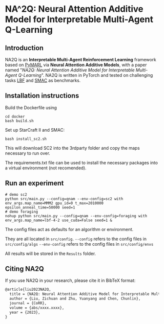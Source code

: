 # NA^2Q: Neural Attention Additive Model for Interpretable Multi-Agent Q-Learning

## Introduction

NA2Q is an **Interpretable Multi-Agent Reinforcement Learning** framework based on [PyMARL](https://github.com/oxwhirl/pymarl) via **Neural Attention Additive Models**, with a paper named "*NA2Q: Neural Attention Additive Model for Interpretable Multi-Agent Q-Learning*". NA2Q is written in PyTorch and tested on challenging tasks [LBF](https://github.com/semitable/lb-foraging) and [SMAC](https://github.com/oxwhirl/smac) as benchmarks.

## Installation instructions

Build the Dockerfile using 

```shell
cd docker
bash build.sh
```

Set up StarCraft II and SMAC:

```shell
bash install_sc2.sh
```

This will download SC2 into the 3rdparty folder and copy the maps necessary to run over.

The requirements.txt file can be used to install the necessary packages into a virtual environment (not recomended).

## Run an experiment 

```shell
# demo sc2
python src/main.py --config=qnam --env-config=sc2 with env_args.map_name=MMM2 gpu_id=0 t_max=2010000 epsilon_anneal_time=50000 seed=1
# demo foraging
nohup python src/main.py --config=qnam --env-config=foraging with env_args.map_name=lbf-4-2 use_cuda=False seed=1 &
```

The config files act as defaults for an algorithm or environment. 

They are all located in `src/config`.
`--config` refers to the config files in `src/config/algs`
`--env-config` refers to the config files in `src/config/envs`

All results will be stored in the `Results` folder.

## Citing NA2Q

If you use NA2Q in your research, please cite it in BibTeX format:

```tex
@article{liu2023NA2Q,
  title = {NA2Q: Neural Attention Additive Model for Interpretable Multi-Agent Q-Learning},
  author = {Liu, Zichuan and Zhu, Yuanyang and Chen, Chunlin},
  journal = {CoRR},
  volume = {abs/xxxx.xxxx},
  year = {2023},
}
```
